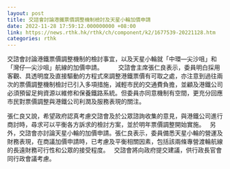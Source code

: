 ```yaml
---
layout: post
title: 交諮會討論港鐵票價調整機制檢討及天星小輪加價申請
date: 2022-11-28 17:59:12.000000000 +08:00
link: https://news.rthk.hk/rthk/ch/component/k2/1677539-20221128.htm
categories: rthk
---
```


交諮會討論港鐵票價調整機制的檢討事宜，以及天星小輪就「中環—尖沙咀」和「灣仔—尖沙咀」航線的加價申請。
       
交諮會主席張仁良表示，委員明白採用客觀、具透明度及直接驅動的方程式來調整港鐵票價有可取之處，亦注意到過往兩次的票價調整機制檢討已引入多項措施，減輕市民的交通費負擔，並顧及港鐵公司必須預留足夠資源以維修和保養鐵路系統。但委員亦同意機制有空間，更充分回應市民對票價調整與港鐵公司利潤及服務表現的關注。

張仁良又說，希望政府認真考慮交諮會及於公眾諮詢收集的意見，與港鐵公司進行商討時，尋求可以平衡各方訴求的檢討方案，並於明年票價調整開始實施。
 
另外，交諮會亦討論天星小輪的加價申請。張仁良表示，委員備悉天星小輪的營運及財務表現，在商議加價申請時，已考慮及平衡相關因素，包括該兩條專營渡輪航線的長遠財務可行性和公眾的接受程度。
 
交諮會將向政府提交建議，供行政長官會同行政會議考慮。
